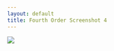 ```yaml
---
layout: default
title: Fourth Order Screenshot 4
---
```

![](/assets/fourth-assets/screenshot4.png)
